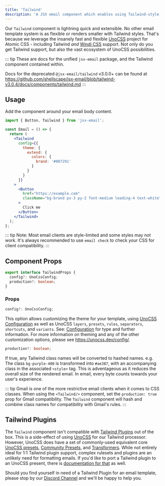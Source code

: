 ```yaml
---
title: 'Tailwind'
description: 'A JSX email component which enables using Tailwind-style CSS to style emails'
---
```


<!--@include: @/include/header.md-->

<!--@include: @/include/install.md-->

Our `Tailwind` component is lightning quick and extensible. No other email template system is as flexible or renders smaller with Tailwind styles. That's because we leverage the insanely fast and flexible [UnoCSS](https://unocss.dev/) project for Atomic CSS - including Tailwind _and_ [Windi CSS](https://windicss.org/) support. Not only do you get Tailwind support, but also the vast ecosystem of UnoCSS possibilities.

::: tip
These are docs for the unified `jsx-email` package, and the Tailwind component contained within.

Docs for the deprecated `@jsx-email/tailwind` v3.0.0+ can be found at https://github.com/shellscape/jsx-email/blob/tailwind-v3.0.4/docs/components/tailwind.md
:::

## Usage

Add the component around your email body content.

```jsx
import { Button, Tailwind } from 'jsx-email';

const Email = () => {
  return (
    <Tailwind
      config={{
        theme: {
          extend: {
            colors: {
              brand: '#007291'
            }
          }
        }
      }}
    >
      <Button
        href="https://example.com"
        className="bg-brand px-3 py-2 font-medium leading-4 text-white"
      >
        Click me
      </Button>
    </Tailwind>
  );
};
```

::: tip
Note: Most email clients are style-limited and some styles may not work. It's always recommended to use `email check` to check your CSS for client compatibility.
:::

## Component Props

```ts
export interface TailwindProps {
  config?: UnoCssConfig;
  production?: boolean;
}
```

### Props

```ts
config?: UnoCssConfig;
```

This option allows customizing the theme for your template, using [UnoCSS Configuration](https://unocss.dev/config/) as well as UnoCSS `layers`, `presets`, `rules`, `separators`, `shortcuts`, and `variants`. See: [Configuration](https://unocss.dev/guide/config-file) for type and further information. For more information on theming and any of the other customization options, please see https://unocss.dev/config/.

```ts
production?: boolean;
```

If true, any Tailwind class names will be converted to hashed names. e.g. The class `bg-purple-400` is transformed into `#ae387`, with an accompanying class in the associated `<style>` tag. This is adventageous as it reduces the overall size of the rendered email. In email, every byte counts towards your user's experience.

::: tip
Gmail is one of the more restrictive email clients when it comes to CSS classes. When using the `<Tailwind/>` component, set the `production: true` prop for Gmail compatibility. The `Tailwind` component will hash and combine class names for compatibility with Gmail's rules.
:::

## Tailwind Plugins

The `Tailwind` component isn't compatible with [Tailwind Plugins](https://tailwindcss.com/docs/plugins) out of the box. This is a side-effect of using [UnoCSS](https://unocss.dev/) for our Tailwind processor. However, UnoCSS does have a set of commonly-used equivalent core [UnoCSS presets](https://unocss.dev/presets/), [Community Presets](https://unocss.dev/presets/community), and [Transformers](https://unocss.dev/transformers/variant-group). While not entirely ideal for 1:1 Tailwind plugin support, complex rulesets and plugins are an unlikely need for formatting emails. If you'd like to port a Tailwind plugin to an UnoCSS present, there is [documentation for that](https://unocss.dev/guide/presets) as well.

Should you find yourself in need of a Tailwind Plugin for an email template, please stop by our [Discord Channel](https://discord.gg/FywZN57mTg) and we'll be happy to help you.
